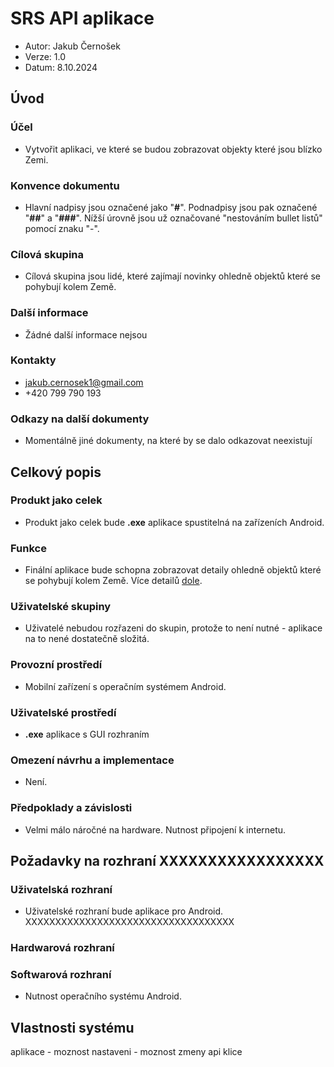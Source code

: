 # SRS API aplikace

- Autor: Jakub Černošek
- Verze: 1.0
- Datum: 8.10.2024

## Úvod
### Účel
- Vytvořit aplikaci, ve které se budou zobrazovat objekty které jsou blízko Zemi.

### Konvence dokumentu
- Hlavní nadpisy jsou označené jako "**#**". Podnadpisy jsou pak označené "**##**" a "**###**". Nížší úrovně jsou už označované "nestováním bullet listů" pomocí znaku "-".

### Cílová skupina
- Cílová skupina jsou lidé, které zajímají novinky ohledně objektů které se pohybují kolem Země.

### Další informace
- Žádné další informace nejsou

### Kontakty 
- jakub.cernosek1@gmail.com
- +420 799 790 193

### Odkazy na další dokumenty
- Momentálně jiné dokumenty, na které by se dalo odkazovat neexistují

## Celkový popis
### Produkt jako celek
- Produkt jako celek bude **.exe** aplikace spustitelná na zařízeních Android.

### Funkce
- Finální aplikace bude schopna zobrazovat detaily ohledně objektů které se pohybují kolem Země. Více detailů [dole](https://github.com/NewJakub/NASA_API_App/blob/main/SRS.md#vlastnosti-syst%C3%A9mu).

### Uživatelské skupiny
- Uživatelé nebudou rozřazeni do skupin, protože to není nutné - aplikace na to nené dostatečně složitá.

### Provozní prostředí
- Mobilní zařízení s operačním systémem Android.
### Uživatelské prostředí
- **.exe** aplikace s GUI rozhraním

### Omezení návrhu a implementace
- Není.

### Předpoklady a závislosti
- Velmi málo náročné na hardware. Nutnost připojení k internetu.

## Požadavky na rozhraní XXXXXXXXXXXXXXXXX
### Uživatelská rozhraní
- Uživatelské rozhraní bude aplikace pro Android. XXXXXXXXXXXXXXXXXXXXXXXXXXXXXXXXXXX

### Hardwarová rozhraní


### Softwarová rozhraní
- Nutnost operačního systému Android.

## Vlastnosti systému



aplikace - moznost 
nastaveni - moznost zmeny api klice
